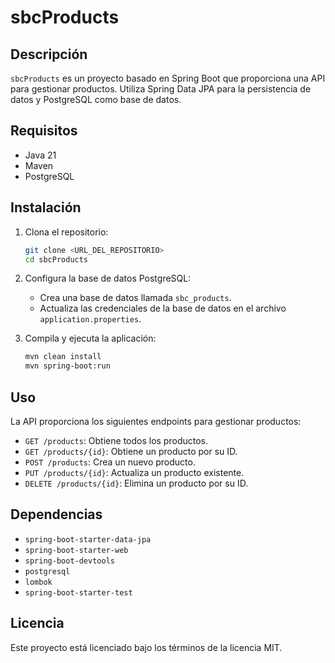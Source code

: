 # sbcProducts

## Descripción

`sbcProducts` es un proyecto basado en Spring Boot que proporciona una API para gestionar productos. Utiliza Spring Data JPA para la persistencia de datos y PostgreSQL como base de datos.

## Requisitos

- Java 21
- Maven
- PostgreSQL

## Instalación

1. Clona el repositorio:
    ```sh
    git clone <URL_DEL_REPOSITORIO>
    cd sbcProducts
    ```

2. Configura la base de datos PostgreSQL:
    - Crea una base de datos llamada `sbc_products`.
    - Actualiza las credenciales de la base de datos en el archivo `application.properties`.

3. Compila y ejecuta la aplicación:
    ```sh
    mvn clean install
    mvn spring-boot:run
    ```

## Uso

La API proporciona los siguientes endpoints para gestionar productos:

- `GET /products`: Obtiene todos los productos.
- `GET /products/{id}`: Obtiene un producto por su ID.
- `POST /products`: Crea un nuevo producto.
- `PUT /products/{id}`: Actualiza un producto existente.
- `DELETE /products/{id}`: Elimina un producto por su ID.

## Dependencias

- `spring-boot-starter-data-jpa`
- `spring-boot-starter-web`
- `spring-boot-devtools`
- `postgresql`
- `lombok`
- `spring-boot-starter-test`

## Licencia

Este proyecto está licenciado bajo los términos de la licencia MIT.